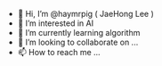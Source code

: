 - 👋 Hi, I’m @haymrpig ( JaeHong Lee )
- 👀 I’m interested in AI
- 🌱 I’m currently learning algorithm
- 💞️ I’m looking to collaborate on ...
- 📫 How to reach me ...

<!---
haymrpig/haymrpig is a ✨ special ✨ repository because its `README.md` (this file) appears on your GitHub profile.
You can click the Preview link to take a look at your changes.
--->
